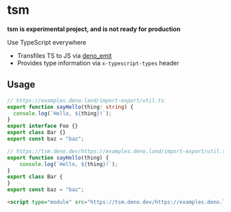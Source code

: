 # tsm
**tsm is experimental project, and is not ready for production**

Use TypeScript everywhere
- Transfiles TS to JS via [deno_emit](https://github.com/denoland/deno_emit)
- Provides type information via `x-typescript-types` header

## Usage
```ts
// https://examples.deno.land/import-export/util.ts
export function sayHello(thing: string) {
  console.log(`Hello, ${thing}!`);
}
export interface Foo {}
export class Bar {}
export const baz = "baz";
```
```js
// https://tsm.deno.dev/https://examples.deno.land/import-export/util.ts
export function sayHello(thing) {
    console.log(`Hello, ${thing}!`);
}
export class Bar {
}
export const baz = "baz";
```
```html
<script type="module" src="https://tsm.deno.dev/https://examples.deno.land/import-export/util.ts"></script>
```